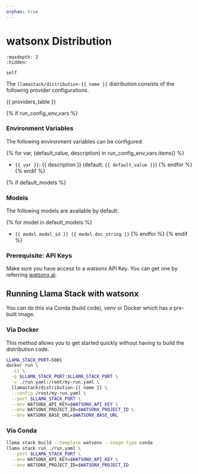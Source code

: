 ```yaml
---
orphan: true
---
```

# watsonx Distribution

```{toctree}
:maxdepth: 2
:hidden:

self
```

The `llamastack/distribution-{{ name }}` distribution consists of the following provider configurations.

{{ providers_table }}

{% if run_config_env_vars  %}

### Environment Variables

The following environment variables can be configured:

{% for var, (default_value, description) in run_config_env_vars.items() %}
- `{{ var }}`: {{ description }} (default: `{{ default_value }}`)
{% endfor %}
{% endif %}

{% if default_models %}
### Models

The following models are available by default:

{% for model in default_models %}
- `{{ model.model_id }} {{ model.doc_string }}`
{% endfor %}
{% endif %}


### Prerequisite: API Keys

Make sure you have access to a watsonx API Key. You can get one by referring [watsonx.ai](https://www.ibm.com/docs/en/masv-and-l/maximo-manage/continuous-delivery?topic=setup-create-watsonx-api-key).


## Running Llama Stack with watsonx

You can do this via Conda (build code), venv or Docker which has a pre-built image.

### Via Docker

This method allows you to get started quickly without having to build the distribution code.

```bash
LLAMA_STACK_PORT=5001
docker run \
  -it \
  -p $LLAMA_STACK_PORT:$LLAMA_STACK_PORT \
  -v ./run.yaml:/root/my-run.yaml \
  llamastack/distribution-{{ name }} \
  --config /root/my-run.yaml \
  --port $LLAMA_STACK_PORT \
  --env WATSONX_API_KEY=$WATSONX_API_KEY \
  --env WATSONX_PROJECT_ID=$WATSONX_PROJECT_ID \
  --env WATSONX_BASE_URL=$WATSONX_BASE_URL
```

### Via Conda

```bash
llama stack build --template watsonx --image-type conda
llama stack run ./run.yaml \
  --port $LLAMA_STACK_PORT \
  --env WATSONX_API_KEY=$WATSONX_API_KEY \
  --env WATSONX_PROJECT_ID=$WATSONX_PROJECT_ID
```
